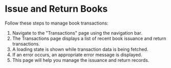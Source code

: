 # Issue and Return Books

Follow these steps to manage book transactions:

1. Navigate to the "Transactions" page using the navigation bar.
2. The Transactions page displays a list of recent book issuance and return transactions.
3. A loading state is shown while transaction data is being fetched.
4. If an error occurs, an appropriate error message is displayed.
5. This page will help you manage the issuance and return records.